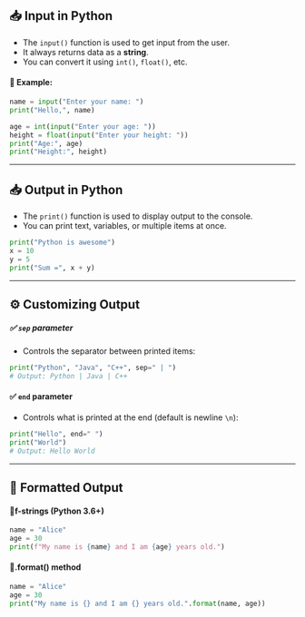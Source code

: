 ## 📥 Input in Python

- The `input()` function is used to get input from the user.
- It always returns data as a **string**.
- You can convert it using `int()`, `float()`, etc.

#### 🔹 Example:

```python
name = input("Enter your name: ")
print("Hello,", name)

age = int(input("Enter your age: "))
height = float(input("Enter your height: "))
print("Age:", age)
print("Height:", height)
``````

---
## 📥 Output in Python

- The `print()` function is used to display output to the console.
- You can print text, variables, or multiple items at once.

``` Python
print("Python is awesome")
x = 10
y = 5
print("Sum =", x + y)
```

---
## ⚙️ Customizing Output

##### ✅ `sep` parameter
- Controls the separator between printed items:
```Python
print("Python", "Java", "C++", sep=" | ")
# Output: Python | Java | C++
```

#### ✅ `end` parameter
- Controls what is printed at the end (default is newline `\n`):
```Python
print("Hello", end=" ")
print("World")
# Output: Hello World
```

---
## 🧠 Formatted Output

#### 🔹f-strings (Python 3.6+)

```Python
name = "Alice"
age = 30
print(f"My name is {name} and I am {age} years old.")
```

#### 🔹.format() method
```Python
name = "Alice"
age = 30
print("My name is {} and I am {} years old.".format(name, age))
```
